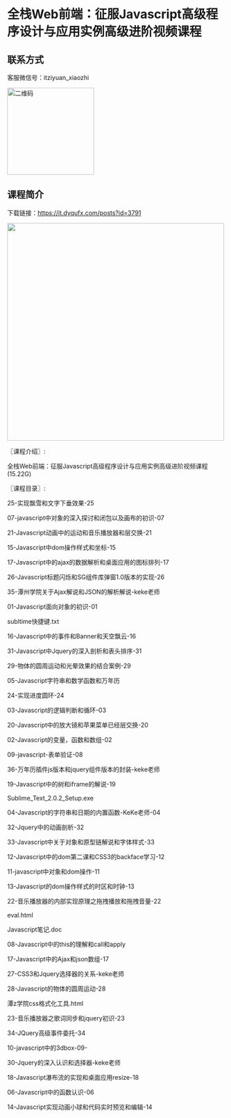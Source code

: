 # 全栈Web前端：征服Javascript高级程序设计与应用实例高级进阶视频课程

## 联系方式

客服微信号：itziyuan_xiaozhi

<img src="https://ziyuanyun.oss-cn-guangzhou.aliyuncs.com/common/20240614073449/666b82192834a.jpg" width="200" height="200" alt="二维码">

## 课程简介

下载链接：https://it.dyqufx.com/posts?id=3791

<img src="https://ziyuanyun.oss-cn-guangzhou.aliyuncs.com/yun/20240515185334/6644942ebaf8d.jpg" width="500" alt="">

  〖课程介绍〗:

 全栈Web前端：征服Javascript高级程序设计与应用实例高级进阶视频课程(15.22G)

 〖课程目录〗:

 25-实现飘雪和文字下垂效果-25

 07-javascript中对象的深入探讨和闭包以及画布的初识-07

 21-Javascript动画中的运动和音乐播放器和层交换-21

 15-Javascript中dom操作样式和坐标-15

 17-Javascript中的ajax的数据解析和桌面应用的图标排列-17

 26-Javascript标题闪烁和SG组件库弹窗1.0版本的实现-26

 35-潭州学院关于Ajax解说和JSON的解析解说-keke老师

 01-Javascript面向对象的初识-01

 subltime快捷键.txt

 16-Javascript中的事件和Banner和天空飘云-16

 31-Javascript中Jquery的深入剖析和表头排序-31

 29-物体的圆周运动和光晕效果的结合案例-29

 05-Javascript字符串和数学函数和万年历

 24-实现进度圆环-24

 03-Javascript的逻辑判断和循环-03

 20-Javascript中的放大镜和苹果菜单已经层交换-20

 02-Javascript的变量，函数和数组-02

 09-javascript-表单验证-08

 36-万年历插件js版本和jquery组件版本的封装-keke老师

 19-Javascript中的树和iframe的解说-19

 Sublime_Text_2.0.2_Setup.exe

 04-Javascript的字符串和日期的内置函数-KeKe老师-04

 32-Jquery中的动画剖析-32

 33-Javascript中关于对象和原型链解说和字体样式-33

 12-Javascript中的dom第二课和CSS3的backface学习-12

 11-javascript中对象和dom操作-11

 13-Javascript的dom操作样式的时区和时钟-13

 22-音乐播放器的内部实现原理之拖拽播放和拖拽音量-22

 eval.html

 Javascript笔记.doc

 08-Javascript中的this的理解和call和apply

 17-Javascript中的Ajax和json数组-17

 27-CSS3和Jquery选择器的关系-keke老师

 28-Javascript的物体的圆周运动-28

 潭z学院css格式化工具.html

 23-音乐播放器之歌词同步和jquery初识-23

 34-JQuery高级事件委托-34

 10-javascript中的3dbox-09-

 30-Jquery的深入认识和选择器-keke老师

 18-Javascript瀑布流的实现和桌面应用resize-18

 06-Javascript中的函数认识-06

 14-Javascript实现动画小球和代码实时预览和编辑-14

  